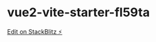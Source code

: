# vue2-vite-starter-fl59ta

[Edit on StackBlitz ⚡️](https://stackblitz.com/edit/vue2-vite-starter-fl59ta)